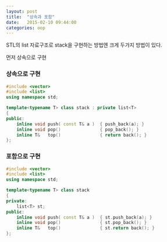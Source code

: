 ```yaml
---
layout: post
title:  "상속과 포함"
date:   2015-02-10 09:44:00
categories: oop
---
```




STL의 list 자료구조로 stack을 구현하는 방법엔 크게 두가지 방법이 있다.

먼저 상속으로 구현

### 상속으로 구현
```cpp
#include <vector>
#include <list>
using namespace std;

template<typename T> class stack : private list<T>
{
public:
	inline void push( const T& a )	{ push_back(a); }
	inline void pop()				{ pop_back(); }
	inline T&   top()				{ return back(); }
};
```



### 포함으로 구현
```cpp
#include <vector>
#include <list>
using namespace std;

template<typename T> class stack
{
private:
	list<T> st;
public:
	inline void push( const T& a )	{ st.push_back(a); }
	inline void pop()				{ st.pop_back(); }
	inline T&   top()				{ st.return back(); }
};
```


